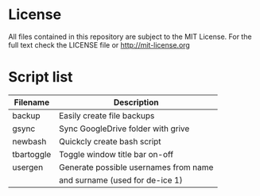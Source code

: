 License
=======

All files contained in this repository are subject to the MIT License. For the full text check the LICENSE file or http://mit-license.org

Script list
===========

   Filename   |         Description
--------------|------------------------------
 backup       | Easily create file backups
 gsync        | Sync GoogleDrive folder with grive
 newbash      | Quickcly create bash script
 tbartoggle   | Toggle window title bar on-off
 usergen      | Generate possible usernames from name
              |  and surname (used for de-ice 1)
